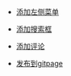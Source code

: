 
* [添加左侧菜单](./md/sliderbar.md)
* [添加搜索框](./md/search.md)


* [添加评论](./md/talk.md)
* [发布到gitpage](./md/publish.md)
